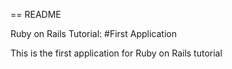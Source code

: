 == README

Ruby on Rails Tutorial: #First Application

This is the first application for Ruby on Rails tutorial